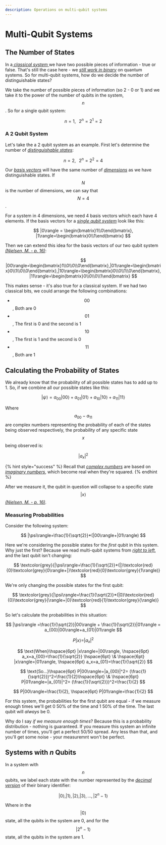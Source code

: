 ```yaml
---
description: Operations on multi-qubit systems
---
```


# Multi-Qubit Systems

## The Number of States

In a[ _classical system_ ](untitled.md#yes-no)we have two possible pieces of information - true or false. That's still the case here - we [_still work in binary_](quantum-bits.md#distinguishable-states) on quantum systems. So for multi-qubit systems, how do we decide the number of distinguishable states?

We take the number of possible pieces of information \(so 2 - 0 or 1\) and we take it to the power of the number of qubits in the system, $$n$$. So for a single qubit system:

$$
n=1, \hspace{8pt} 2^n = 2^1 = 2
$$

### A 2 Qubit System

Let's take the a 2 qubit system as an example. First let's determine the number of [_distinguishable states_](../physics/quantum-mechanics.md#distinguishable-states):

$$
n=2, \hspace{8pt}2^n=2^2=4
$$

Our [_basis vectors_](../linear-algebra/space-dimension-and-span.md#basis) will have the same number of [_dimensions_](../linear-algebra/space-dimension-and-span.md#dimensions) as we have distinguishable states. If $$N$$ is the number of dimensions, we can say that $$N=4$$.

For a system in 4 dimensions, we need 4 basis vectors which each have 4 elements. If the basis vectors for a [_single qubit system_](quantum-bits.md#the-single-qubit-system) look like this:

$$
|0\rangle = \begin{bmatrix}1\\0\end{bmatrix}, |1\rangle=\begin{bmatrix}0\\1\end{bmatrix}
$$

Then we can extend this idea for the basis vectors of our two qubit system [_\(Nielsen, M. - p. 16\)_](qubits-summary/qubit-references.md#states-for-a-2-qubit-system):

$$
|00\rangle=\begin{bmatrix}1\\0\\0\\0\end{bmatrix},|01\rangle=\begin{bmatrix}0\\1\\0\\0\end{bmatrix},|10\rangle=\begin{bmatrix}0\\0\\1\\0\end{bmatrix},|11\rangle=\begin{bmatrix}0\\0\\0\\1\end{bmatrix}
$$

This makes sense - it's also true for a classical system. If we had two classical bits, we could arrange the following combinations:

* $$00$$, Both are 0
* $$01$$, The first is 0 and the second is 1
* $$10$$, The first is 1 and the second is 0
* $$11$$, Both are 1

## Calculating the Probability of States

We already know that the probability of all possible states has to add up to 1. So, if we combine all our possible states like this:

$$
|\psi\rangle=a_{00}|00\rangle+a_{01}|01\rangle+a_{10}|10\rangle+a_{11}|11\rangle
$$

Where $$a_{00} - a_{11}$$ are complex numbers representing the probability of each of the states being observed respectively, the probability of any specific state $$x$$ being observed is:

$$
|a_x|^2
$$

{% hint style="success" %}
Recall that [_complex numbers_](../physics/quantum-mechanics.md#complex-numbers-1) are based on [_imaginary numbers_](../physics/quantum-mechanics.md#imaginary-numbers), which become real when they're squared.
{% endhint %}

After we measure it, the qubit in question will collapse to a specific state $$|x\rangle$$ [_\(Nielsen, M. - p. 16\)_](qubits-summary/qubit-references.md#math-for-the-probability-of-observing-a-qubit-in-a-particular-state)_._

### Measuring Probabilities

Consider the following system:

$$
|\psi\rangle=\frac{1}{\sqrt{2}}*(|00\rangle+|01\rangle)
$$

Here we're considering the possible states for the _first_ qubit in this system. Why just the first? Because we read multi-qubit systems from [_right to left_](quantum-bits.md#notation), and the last qubit isn't changing:

$$
\textcolor{grey}{|\psi\rangle=\frac{1}{\sqrt{2}}*(|}\textcolor{red}{0}\textcolor{grey}{0\rangle+|}\textcolor{red}{0}\textcolor{grey}{1\rangle)}
$$

We're only changing the possible states for the first qubit:

$$
\textcolor{grey}{|\psi\rangle=\frac{1}{\sqrt{2}}*(|0}\textcolor{red}{0}\textcolor{grey}{\rangle+|0}\textcolor{red}{1}\textcolor{grey}{\rangle)}
$$

So let's calculate the probabilities in this situation:

$$
|\psi\rangle =\frac{1}{\sqrt{2}}|00\rangle + \frac{1}{\sqrt{2}}|01\rangle = a_{00}|00\rangle+a_{01}|01\rangle
$$

$$
P|x\rangle=|a_x|^2
$$

$$
\text{When}\hspace{6pt} |x\rangle=|00\rangle, \hspace{6pt} a_x=a_{00}=\frac{1}{\sqrt{2}} \hspace{6pt} \& \hspace{6pt} |x\rangle=|01\rangle, \hspace{6pt} a_x=a_{01}=\frac{1}{\sqrt{2}}
$$

$$
\text{So...}\hspace{6pt} P|00\rangle=|a_{00}|^2= (\frac{1}{\sqrt{2}})^2=\frac{1}{2}\hspace{6pt} \& \hspace{6pt} P|01\rangle=|a_{01}|^2= (\frac{1}{\sqrt{2}})^2=\frac{1}{2}
$$

$$
P|00\rangle=\frac{1}{2}, \hspace{6pt} P|01\rangle=\frac{1}{2}
$$

For this system, the probabilities for the first qubit are equal - if we measure enough times we'll get 0 50% of the time and 1 50% of the time. The last qubit will _always_ be 0.

Why do I say _if we measure enough times_? Because this is a probability distribution - nothing is guaranteed. If you measure this system an infinite number of times, you'll get a perfect 50/50 spread. Any less than that, and you'll get some noise - your measuremnt won't be perfect.

## Systems with _n_ Qubits

In a system with $$n$$ qubits, we label each state with the number represented by the [_decimal version_](quantum-bits.md#notation) of their binary identifier:

$$
|0\rangle, |1\rangle,|2\rangle,|3\rangle, ... , |2^n-1\rangle
$$

Where in the $$|0\rangle$$ state, all the qubits in the system are 0, and for the $$|2^n-1\rangle$$ state, all the qubits in the system are 1.



